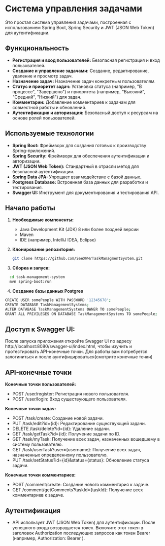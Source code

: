 # Система управления задачами

Это простая система управления задачами, построенная с использованием Spring Boot, Spring Security и JWT (JSON Web Token) для аутентификации.

## Функциональность

* **Регистрация и вход пользователей:**  Безопасная регистрация и вход пользователей.
* **Создание и управление задачами:**  Создание, редактирование, удаление и просмотр задач.
* **Назначение задач:** Назначение задач конкретным пользователям.
* **Статус и приоритет задач:**  Установка статуса (например, "В процессе", "Завершено") и приоритета (например, "Высокий", "Средний", "Низкий") для задач.
* **Комментарии:**  Добавление комментариев к задачам для совместной работы и обновлений.
* **Аутентификация и авторизация:**  Безопасный доступ к ресурсам на основе ролей пользователей.

## Используемые технологии

* **Spring Boot:**  Фреймворк для создания готовых к производству Spring-приложений.
* **Spring Security:**  Фреймворк для обеспечения аутентификации и авторизации.
* **JWT (JSON Web Token):**  Стандартный в отрасли метод для безопасной аутентификации.
* **Spring Data JPA:**  Упрощает взаимодействие с базой данных.
* **Postgress Database:**  Встроенная база данных для разработки и тестирования.
* **Swagger UI:**  Инструмент для документирования и тестирования API.

## Начало работы

1. **Необходимые компоненты:**
   * Java Development Kit (JDK) 8 или более поздней версии
   * Maven
   * IDE (например, IntelliJ IDEA, Eclipse)

2. **Клонирование репозитория:**
   ```bash
   git clone https://github.com/SeeXWH/TaskManagmentSystem.git
    ```
3. **Сборка и запуск:**
  ```bash
    cd task-management-system
    mvn spring-boot:run
  ```
4. **Создание базы данных Postgres**
  ```bash
CREATE USER somePeople WITH PASSWORD '12345678';
CREATE DATABASE TaskManagementSystems;
ALTER DATABASE TaskManagementSystems OWNER TO somePeople;
GRANT ALL PRIVILEGES ON DATABASE TaskManagementSystems TO somePeople;
  ```
## Доступ к Swagger UI:
После запуска приложения откройте Swagger UI по адресу http://localhost:8080/swagger-ui/index.html, чтобы изучить и протестировать API-конечные точки.
Для работы вам потребуется залогиниться и после аунтифицироваться(смотрите конечные точки)
## API-конечные точки

**Конечные точки пользователей:**

* POST /user/register: Регистрация нового пользователя.
* POST /user/login: Вход существующего пользователя.

**Конечные точки задач:**

* POST /task/create: Создание новой задачи.
* PUT /task/edit?id={id}: Редактирование существующей задачи.
* DELETE /task/delete?id={id}: Удаление задачи.
* GET /task/getTask?id={id}: Получение задачи по ID.
* GET /task/myTask: Получение всех задач, назначенных вошедшему в систему пользователю.
* GET /task/userTask?user={username}: Получение всех задач, назначенных определенному пользователю.
* PUT /task/setStatus?id={id}&status={status}: Обновление статуса задачи.

**Конечные точки комментариев:**

* POST /comment/create: Создание нового комментария к задаче.
* GET /comment/getComments?taskId={taskId}: Получение всех комментариев к задаче.
## Аутентификация
* API использует JWT (JSON Web Token) для аутентификации. После успешного входа возвращается токен. Включите этот токен в заголовок Authorization последующих запросов как токен Bearer (например, Authorization: Bearer <token>).
